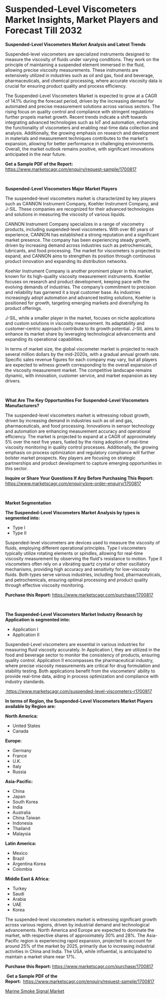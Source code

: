 <p><h1>Suspended-Level Viscometers Market Insights, Market Players and Forecast Till 2032</h1></p><p><strong>Suspended-Level Viscometers Market Analysis and Latest Trends</strong></p>
<p><p>Suspended-level viscometers are specialized instruments designed to measure the viscosity of fluids under varying conditions. They work on the principle of maintaining a suspended element immersed in the fluid, allowing precise viscosity measurements. These instruments are extensively utilized in industries such as oil and gas, food and beverage, pharmaceuticals, and chemical processing, where accurate viscosity data is crucial for ensuring product quality and process efficiency.</p><p>The Suspended-Level Viscometers Market is expected to grow at a CAGR of 14.1% during the forecast period, driven by the increasing demand for automated and precise measurement solutions across various sectors. The rising focus on quality control and compliance with stringent regulations further propels market growth. Recent trends indicate a shift towards integrating advanced technologies such as IoT and automation, enhancing the functionality of viscometers and enabling real-time data collection and analysis. Additionally, the growing emphasis on research and development in materials and measurement techniques contributes to the market's expansion, allowing for better performance in challenging environments. Overall, the market outlook remains positive, with significant innovations anticipated in the near future.</p></p>
<p><strong>Get a Sample PDF of the Report:&nbsp;</strong> <a href="https://www.marketscagr.com/enquiry/request-sample/1700817?utm_campaign=2517&utm_medium=2&utm_source=Github&utm_content=ia&utm_term=27032025&utm_id=suspended-level-viscometers">https://www.marketscagr.com/enquiry/request-sample/1700817</a></p>
<p>&nbsp;</p>
<p><strong>Suspended-Level Viscometers Major Market Players</strong></p>
<p><p>The suspended-level viscometers market is characterized by key players such as CANNON Instrument Company, Koehler Instrument Company, and J-SIL. These companies are recognized for their advanced technologies and solutions in measuring the viscosity of various liquids.</p><p>CANNON Instrument Company specializes in a range of viscometry products, including suspended-level viscometers. With over 80 years of experience, CANNON has established a strong reputation and a significant market presence. The company has been experiencing steady growth, driven by increasing demand across industries such as petrochemicals, lubricants, and food processing. The market for viscometers is projected to expand, and CANNON aims to strengthen its position through continuous product innovation and expanding its distribution networks.</p><p>Koehler Instrument Company is another prominent player in this market, known for its high-quality viscosity measurement instruments. Koehler focuses on research and product development, keeping pace with the evolving demands of industries. The company’s commitment to precision and reliability has garnered it a loyal customer base. As industries increasingly adopt automation and advanced testing solutions, Koehler is positioned for growth, targeting emerging markets and diversifying its product offerings.</p><p>J-SIL, while a smaller player in the market, focuses on niche applications and custom solutions in viscosity measurement. Its adaptability and customer-centric approach contribute to its growth potential. J-SIL aims to enhance its market share by leveraging technological advancements and expanding its operational capabilities.</p><p>In terms of market size, the global viscometer market is projected to reach several million dollars by the mid-2020s, with a gradual annual growth rate. Specific sales revenue figures for each company may vary, but all players are expected to witness growth corresponding to the overall expansion of the viscosity measurement market. The competitive landscape remains dynamic, with innovation, customer service, and market expansion as key drivers.</p></p>
<p>&nbsp;</p>
<p><strong>What Are The Key Opportunities For Suspended-Level Viscometers Manufacturers?</strong></p>
<p><p>The suspended-level viscometers market is witnessing robust growth, driven by increasing demand in industries such as oil and gas, pharmaceuticals, and food processing. Innovations in sensor technology and automation are enhancing measurement accuracy and operational efficiency. The market is projected to expand at a CAGR of approximately 5% over the next five years, fueled by the rising adoption of real-time viscosity monitoring in quality control processes. Additionally, the growing emphasis on process optimization and regulatory compliance will further bolster market prospects. Key players are focusing on strategic partnerships and product development to capture emerging opportunities in this sector.</p></p>
<p><strong>Inquire or Share Your Questions If Any Before Purchasing This Report:</strong> <a href="https://www.marketscagr.com/enquiry/pre-order-enquiry/1700817?utm_campaign=2517&utm_medium=2&utm_source=Github&utm_content=ia&utm_term=27032025&utm_id=suspended-level-viscometers">https://www.marketscagr.com/enquiry/pre-order-enquiry/1700817</a></p>
<p>&nbsp;</p>
<p><strong>Market Segmentation</strong></p>
<p><strong>The Suspended-Level Viscometers Market Analysis by types is segmented into:</strong></p>
<p><ul><li>Type I</li><li>Type II</li></ul></p>
<p><p>Suspended-level viscometers are devices used to measure the viscosity of fluids, employing different operational principles. Type I viscometers typically utilize rotating elements or spindles, allowing for real-time viscosity measurement by observing the fluid's resistance to motion. Type II viscometers often rely on a vibrating quartz crystal or other oscillatory mechanisms, providing high accuracy and sensitivity for low-viscosity fluids. Both types serve various industries, including food, pharmaceuticals, and petrochemicals, ensuring optimal processing and product quality through effective viscosity monitoring.</p></p>
<p><strong>Purchase this Report:&nbsp;</strong><a href="https://www.marketscagr.com/purchase/1700817?utm_campaign=2517&utm_medium=2&utm_source=Github&utm_content=ia&utm_term=27032025&utm_id=suspended-level-viscometers">https://www.marketscagr.com/purchase/1700817</a></p>
<p>&nbsp;</p>
<p><strong>The Suspended-Level Viscometers Market Industry Research by Application is segmented into:</strong></p>
<p><ul><li>Application I</li><li>Application II</li></ul></p>
<p><p>Suspended-Level viscometers are essential in various industries for measuring fluid viscosity accurately. In Application I, they are utilized in the food and beverage sector to monitor the consistency of products, ensuring quality control. Application II encompasses the pharmaceutical industry, where precise viscosity measurements are critical for drug formulation and stability testing. Both applications benefit from the viscometers' ability to provide real-time data, aiding in process optimization and compliance with industry standards.</p></p>
<p><a href="https://www.marketscagr.com/suspended-level-viscometers-r1700817?utm_campaign=2517&utm_medium=2&utm_source=Github&utm_content=ia&utm_term=27032025&utm_id=suspended-level-viscometers">&nbsp;https://www.marketscagr.com/suspended-level-viscometers-r1700817</a></p>
<p><strong>In terms of Region, the Suspended-Level Viscometers Market Players available by Region are:</strong></p>
<p>
    <p> <strong> North America: </strong>
        <ul>
            <li>United States</li>
            <li>Canada</li>
        </ul>
        </p> 
    <p> <strong> Europe: </strong>
        <ul>
            <li>Germany</li>
            <li>France</li>
            <li>U.K.</li>
            <li>Italy</li>
            <li>Russia</li>
        </ul>
        </p> 
    <p> <strong> Asia-Pacific: </strong>
        <ul>
            <li>China</li>
            <li>Japan</li>
            <li>South Korea</li>
            <li>India</li>
            <li>Australia</li>
            <li>China Taiwan</li>
            <li>Indonesia</li>
            <li>Thailand</li>
            <li>Malaysia</li>
        </ul>
        </p> 
    <p> <strong> Latin America: </strong>
        <ul>
            <li>Mexico</li>
            <li>Brazil</li>
            <li>Argentina Korea</li>
            <li>Colombia</li>
        </ul>
        </p> 
    <p> <strong> Middle East & Africa: </strong>
        <ul>
            <li>Turkey</li>
            <li>Saudi</li>
            <li>Arabia</li>
            <li>UAE</li>
            <li>Korea</li>
        </ul>
    </p>
    </p>
<p><p>The suspended-level viscometers market is witnessing significant growth across various regions, driven by industrial demand and technological advancements. North America and Europe are expected to dominate the market, with respective shares of approximately 30% and 28%. The Asia-Pacific region is experiencing rapid expansion, projected to account for around 25% of the market by 2025, primarily due to increasing industrial activities in China and India. The USA, while influential, is anticipated to maintain a market share near 17%.</p></p>
<p><strong>Purchase this Report: </strong><a href="https://www.marketscagr.com/purchase/1700817?utm_campaign=2517&utm_medium=2&utm_source=Github&utm_content=ia&utm_term=27032025&utm_id=suspended-level-viscometers">https://www.marketscagr.com/purchase/1700817</a></p>
<p>&nbsp;<strong>Get a Sample PDF of the Report:&nbsp;&nbsp;</strong><a href="https://www.marketscagr.com/enquiry/request-sample/1700817?utm_campaign=2517&utm_medium=2&utm_source=Github&utm_content=ia&utm_term=27032025&utm_id=suspended-level-viscometers">https://www.marketscagr.com/enquiry/request-sample/1700817</a></p>
<p><strong></strong></p>
<p><p><a href="https://github.com/grimssummouc/Market-Research-Report-List-1/blob/main/marine-smoke-signal-market.md?utm_campaign=2517&utm_medium=2&utm_source=Github&utm_content=ia&utm_term=27032025&utm_id=suspended-level-viscometers">Marine Smoke Signal Market</a></p></p>